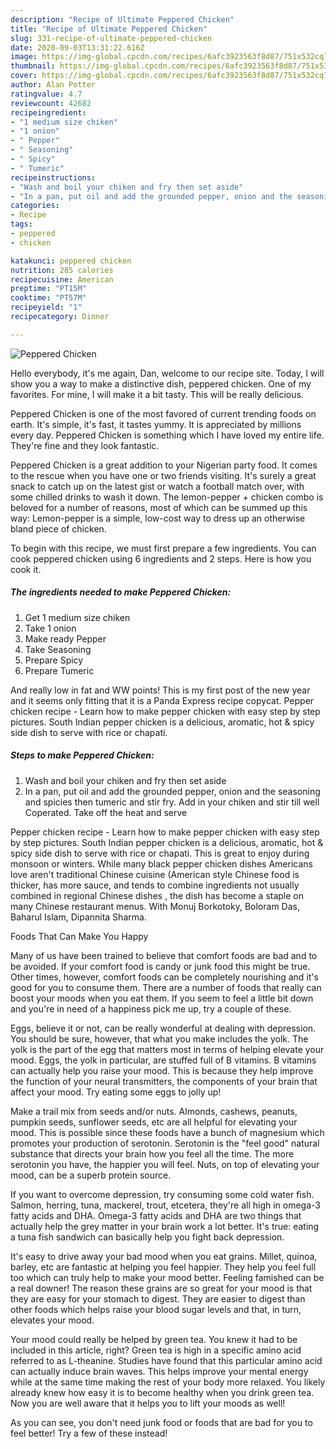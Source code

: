 ```yaml
---
description: "Recipe of Ultimate Peppered Chicken"
title: "Recipe of Ultimate Peppered Chicken"
slug: 331-recipe-of-ultimate-peppered-chicken
date: 2020-09-03T13:31:22.616Z
image: https://img-global.cpcdn.com/recipes/6afc3923563f8d87/751x532cq70/peppered-chicken-recipe-main-photo.jpg
thumbnail: https://img-global.cpcdn.com/recipes/6afc3923563f8d87/751x532cq70/peppered-chicken-recipe-main-photo.jpg
cover: https://img-global.cpcdn.com/recipes/6afc3923563f8d87/751x532cq70/peppered-chicken-recipe-main-photo.jpg
author: Alan Potter
ratingvalue: 4.7
reviewcount: 42682
recipeingredient:
- "1 medium size chiken"
- "1 onion"
- " Pepper"
- " Seasoning"
- " Spicy"
- " Tumeric"
recipeinstructions:
- "Wash and boil your chiken and fry then set aside"
- "In a pan, put oil and add the grounded pepper, onion and the seasoning and spicies then tumeric and stir fry. Add in your chiken and stir till well Coperated. Take off the heat and serve"
categories:
- Recipe
tags:
- peppered
- chicken

katakunci: peppered chicken 
nutrition: 285 calories
recipecuisine: American
preptime: "PT15M"
cooktime: "PT57M"
recipeyield: "1"
recipecategory: Dinner

---
```



![Peppered Chicken](https://img-global.cpcdn.com/recipes/6afc3923563f8d87/751x532cq70/peppered-chicken-recipe-main-photo.jpg)

Hello everybody, it's me again, Dan, welcome to our recipe site. Today, I will show you a way to make a distinctive dish, peppered chicken. One of my favorites. For mine, I will make it a bit tasty. This will be really delicious.

Peppered Chicken is one of the most favored of current trending foods on earth. It's simple, it's fast, it tastes yummy. It is appreciated by millions every day. Peppered Chicken is something which I have loved my entire life. They're fine and they look fantastic.

Peppered Chicken is a great addition to your Nigerian party food. It comes to the rescue when you have one or two friends visiting. It&#39;s surely a great snack to catch up on the latest gist or watch a football match over, with some chilled drinks to wash it down. The lemon-pepper + chicken combo is beloved for a number of reasons, most of which can be summed up this way: Lemon-pepper is a simple, low-cost way to dress up an otherwise bland piece of chicken.


To begin with this recipe, we must first prepare a few ingredients. You can cook peppered chicken using 6 ingredients and 2 steps. Here is how you cook it.

<!--inarticleads1-->

##### The ingredients needed to make Peppered Chicken:

1. Get 1 medium size chiken
1. Take 1 onion
1. Make ready  Pepper
1. Take  Seasoning
1. Prepare  Spicy
1. Prepare  Tumeric


And really low in fat and WW points! This is my first post of the new year and it seems only fitting that it is a Panda Express recipe copycat. Pepper chicken recipe - Learn how to make pepper chicken with easy step by step pictures. South Indian pepper chicken is a delicious, aromatic, hot &amp; spicy side dish to serve with rice or chapati. 

<!--inarticleads2-->

##### Steps to make Peppered Chicken:

1. Wash and boil your chiken and fry then set aside
1. In a pan, put oil and add the grounded pepper, onion and the seasoning and spicies then tumeric and stir fry. Add in your chiken and stir till well Coperated. Take off the heat and serve


Pepper chicken recipe - Learn how to make pepper chicken with easy step by step pictures. South Indian pepper chicken is a delicious, aromatic, hot &amp; spicy side dish to serve with rice or chapati. This is great to enjoy during monsoon or winters. While many black pepper chicken dishes Americans love aren&#39;t traditional Chinese cuisine (American style Chinese food is thicker, has more sauce, and tends to combine ingredients not usually combined in regional Chinese dishes , the dish has become a staple on many Chinese restaurant menus. With Monuj Borkotoky, Boloram Das, Baharul Islam, Dipannita Sharma. 

Foods That Can Make You Happy


Many of us have been trained to believe that comfort foods are bad and to be avoided. If your comfort food is candy or junk food this might be true. Other times, however, comfort foods can be completely nourishing and it's good for you to consume them. There are a number of foods that really can boost your moods when you eat them. If you seem to feel a little bit down and you're in need of a happiness pick me up, try a couple of these.

Eggs, believe it or not, can be really wonderful at dealing with depression. You should be sure, however, that what you make includes the yolk. The yolk is the part of the egg that matters most in terms of helping elevate your mood. Eggs, the yolk in particular, are stuffed full of B vitamins. B vitamins can actually help you raise your mood. This is because they help improve the function of your neural transmitters, the components of your brain that affect your mood. Try eating some eggs to jolly up!

Make a trail mix from seeds and/or nuts. Almonds, cashews, peanuts, pumpkin seeds, sunflower seeds, etc are all helpful for elevating your mood. This is possible since these foods have a bunch of magnesium which promotes your production of serotonin. Serotonin is the "feel good" natural substance that directs your brain how you feel all the time. The more serotonin you have, the happier you will feel. Nuts, on top of elevating your mood, can be a superb protein source.

If you want to overcome depression, try consuming some cold water fish. Salmon, herring, tuna, mackerel, trout, etcetera, they're all high in omega-3 fatty acids and DHA. Omega-3 fatty acids and DHA are two things that actually help the grey matter in your brain work a lot better. It's true: eating a tuna fish sandwich can basically help you fight back depression. 

It's easy to drive away your bad mood when you eat grains. Millet, quinoa, barley, etc are fantastic at helping you feel happier. They help you feel full too which can truly help to make your mood better. Feeling famished can be a real downer! The reason these grains are so great for your mood is that they are easy for your stomach to digest. They are easier to digest than other foods which helps raise your blood sugar levels and that, in turn, elevates your mood.

Your mood could really be helped by green tea. You knew it had to be included in this article, right? Green tea is high in a specific amino acid referred to as L-theanine. Studies have found that this particular amino acid can actually induce brain waves. This helps improve your mental energy while at the same time making the rest of your body more relaxed. You likely already knew how easy it is to become healthy when you drink green tea. Now you are well aware that it helps you to lift your moods as well!

As you can see, you don't need junk food or foods that are bad for you to feel better! Try a few of these instead!

